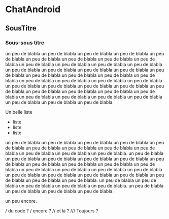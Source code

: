 # ChatAndroid
## SousTitre
### Sous-sous titre

un peu de blabla un peu de blabla un peu de blabla un peu de blabla un peu de blabla un peu de blabla un peu de blabla un peu de blabla un peu de blabla un peu de blabla un peu de blabla un peu de blabla un peu de blabla un peu de blabla un peu de blabla un peu de blabla un peu de blabla un peu de blabla un peu de blabla un peu de blabla un peu de blabla un peu de blabla un peu de blabla un peu de blabla un peu de blabla un peu de blabla un peu de blabla un peu de blabla un peu de blabla un peu de blabla un peu de blabla un peu de blabla un peu de blabla un peu de blabla un peu de blabla un peu de blabla un peu de blabla un peu de blabla un peu de blabla un peu de blabla un peu de blabla un peu de blabla.

Un belle liste
- liste
- liste
- liste

un peu de blabla un peu de blabla un peu de blabla un peu de blabla un peu de blabla un peu de blabla un peu de blabla un peu de blabla un peu de blabla un peu de blabla un peu de blabla un peu de blabla.
un peu de blabla un peu de blabla un peu de blabla un peu de blabla un peu de blabla un peu de blabla un peu de blabla un peu de blabla un peu de blabla un peu de blabla un peu de blabla un peu de blabla un peu de blabla un peu de blabla un peu de blabla un peu de blabla un peu de blabla un peu de blabla un peu de blabla un peu de blabla un peu de blabla.
un peu de blabla un peu de blabla un peu de blabla un peu de blabla un peu de blabla.
un peu de blabla un peu de blabla un peu de blabla un peu de blabla.

un peu encore.

/ du code ?
/ encore ?
// et là ?
/// Toujours ?
